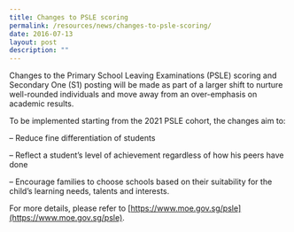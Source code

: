 ```yaml
---
title: Changes to PSLE scoring
permalink: /resources/news/changes-to-psle-scoring/
date: 2016-07-13
layout: post
description: ""
---
```

Changes to the Primary School Leaving Examinations (PSLE) scoring and Secondary One (S1) posting will be made as part of a larger shift to nurture well-rounded individuals and move away from an over-emphasis on academic results.

To be implemented starting from the 2021 PSLE cohort, the changes aim to:

– Reduce fine differentiation of students

– Reflect a student’s level of achievement regardless of how his peers have done

– Encourage families to choose schools based on their suitability for the child’s learning needs, talents and interests.

For more details, please refer to [https://www.moe.gov.sg/psle](https://www.moe.gov.sg/psle).
